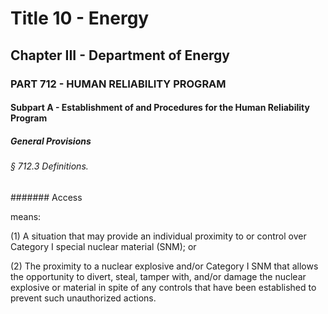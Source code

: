 
# Title 10 - Energy
## Chapter III - Department of Energy
### PART 712 - HUMAN RELIABILITY PROGRAM
#### Subpart A - Establishment of and Procedures for the Human Reliability Program
##### General Provisions
###### § 712.3 Definitions.
####### Access

means:

(1) A situation that may provide an individual proximity to or control over Category I special nuclear material (SNM); or

(2) The proximity to a nuclear explosive and/or Category I SNM that allows the opportunity to divert, steal, tamper with, and/or damage the nuclear explosive or material in spite of any controls that have been established to prevent such unauthorized actions.
